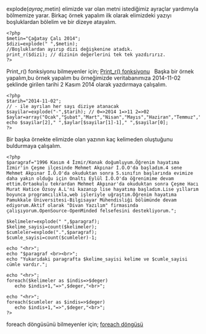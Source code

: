 
explode($ayraç,$metin) elimizde var olan metni istediğimiz ayraçlar yardımıyla bölmemize yarar. Birkaç örnek yapalım ilk olarak elimizdeki yazıyı boşluklardan bölelim ve bir dizeye atayalım. 
    
    
    <?php
    $metin="Çağatay Çalı 2014";
    $dizi=explode(" ",$metin);
    //Boşluklardan ayırıp dizi değişkenine atadık.
    print_r($dizi); // dizinin değerlerini tek tek yazdırırız.
    ?>

Print_r() fonksiyonu bilmeyenler için; [Print_r() fonksiyonu](http://cagataycali.me/print_r-fonksiyonu/)   Başka bir örnek yapalım,bu örnek yapalım bu örneğimizde veritabanımıza 2014-11-02 şeklinde girilen tarihi 2 Kasım 2014 olarak yazdırmaya çalışalım. 
    
    
    <?php
    $tarih="2014-11-02";
    // - ile ayrılan her sayı diziye atanacak
    $sayilar=explode("-",$tarih); // 0=>2014 1=>11 2=>02
    $aylar=array("Ocak","Şubat","Mart","Nisan","Mayıs","Haziran","Temmuz","Ağustos","Eylül","Ekim","Kasım","Aralık");
    echo $sayilar[2]," ",$aylar[$sayilar[1]-1]," ",$sayilar[0];
    ?>

Bir başka örnekte elimizde olan yazının kaç kelimeden oluştuğunu buldurmaya çalışalım. 
    
    
    <?php
    $paragraf="1996 Kasım 4 İzmir/Konak doğumluyum.Öğrenim hayatıma İzmir'in Çeşme ilçesinde Mehmet Akpınar İ.Ö.O'da başladım.4 sene Mehmet Akpınar İ.Ö.O'da okuduktan sonra 5.sınıfın başlarında evimize daha yakın olduğu için Onaltı Eylül İ.Ö.O'da öğrenimime devam ettim.Ortaokulu tekrardan Mehmet Akpınar'da okuduktan sonra Çeşme Hacı Murat Hatice Özsoy A.L'ni kazanıp lise hayatıma başladım.Lise yıllarım boyunca programcılıkla,web işleriyle uğraştım.Öğrenim hayatıma Pamukkale Üniversitesi-Bilgisayar Mühendisliği bölümünde devam ediyorum.Aktif olarak "Divan Yazılım" firmasında çalışıyorum.OpenSource-OpenMinded felsefesini destekliyorum.";
     
    $kelimeler=explode(" ",$paragraf);
    $kelime_sayisi=count($kelimeler);
    $cumleler=explode(".",$paragraf);
    $cumle_sayisi=count($cumleler)-1;
     
    echo "<hr>";
    echo "$paragraf <br><br>";
    echo "Yukarıdaki paragrafta $kelime_sayisi kelime ve $cumle_sayisi cümle vardır.";
     
    echo "<hr>";
    foreach($kelimeler as $indis=>$deger)
       echo $indis+1,"=>",$deger,"<br>";
     
    echo "<hr>";
    foreach($cumleler as $indis=>$deger)
       echo $indis+1,"=>",$deger,"<br>";
    ?>

foreach döngüsünü bilmeyenler için; [foreach döngüsü](http://cagataycali.me/foreach-dongusu/)
